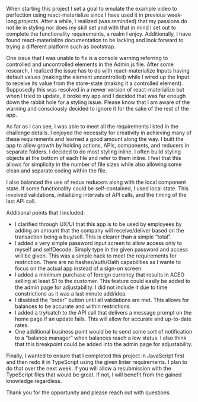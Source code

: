When starting this project I set a goal to emulate the example video to perfection using react-materialize since I have used it in previous week-long projects. After a while, I realized (was reminded) that my passions do not lie in styling nor does my skill set and with that in mind I set out to complete the functionality requirements, a realm I enjoy. Additionally, I have found react-materialize documentation to be lacking and look forward to trying a different platform such as bootstrap.  

One issue that I was unable to fix is a console warning referring to controlled and uncontrolled elements in the Admin.js file. After some research, I realized the issue has to do with react-materialize Inputs having default values (making the element uncontrolled) while I wired up the Input to receive its value from the store-state (making it a controlled element). Supposedly this was resolved in a newer version of react-materialize but when I tried to update, it broke my app and I decided that was far enough down the rabbit hole for a styling issue. Please know that I am aware of the warning and consciously decided to ignore it for the sake of the rest of the app.

As far as I can see, I was able to meet all the requirements listed in the challenge details. I enjoyed the necessity for creativity in achieving many of these requirements and learned a good amount along the way. I built the app to allow growth by holding actions, APIs, components, and reducers in separate folders. I decided to do most styling inline. I often build styling objects at the bottom of each file and refer to them inline. I feel that this allows for simplicity in the number of file sizes while also allowing some clean and separate coding within the file.

I also balanced the use of redux reducers along with the local component state. If some functionality could be self-contained, I used local state. This involved validations, initializing intervals of API calls, and the timing of the last API call.

Additional points that I included:

 - I clarified through UX/UI that this app is to be used by employees by adding an amount that the company will receive/deliver based on the transaction being a buy/sell. This is clearer than a simple “total”. 
 - I added a very simple password input screen to allow access only to myself and selfDecode. Simply type in the given password and access will be given. This was a simple hack to meet the requirements for restriction. There are no hashes/auth/Oath capabilities as I wante to focus on the actual app instead of a sign-on screen
 - I added a minimum purchase of foreign currency that results in ACEO selling at least $1 to the customer. This feature could easily be added to the admin page for adjustability. I did not include it due to time constrictions as it was a last minute add/idea.
 - I disabled the “order” button until all validations are met. This allows for balances to be accurate and within restrictions.
 - I added a try/catch to the API call that delivers a message prompt on the home page if an update fails. This will allow for accurate and up-to-date rates.
 - One additional business point would be to send some sort of notification to a “balance manager” when balances reach a low status. I also think that this breakpoint could be added into the admin page for adjustability.

Finally, I wanted to ensure that I completed this project in JavaScript first and then redo it in TypeScript using the given linter requirements. I plan to do that over the next week. If you will allow a resubmission with the TypeScript files that would be great. If not, I will benefit from the gained knowledge regardless.

Thank you for the opportunity and please reach out with questions.
